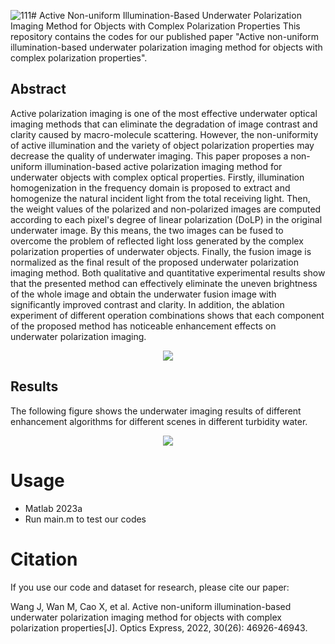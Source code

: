 ![111](https://github.com/user-attachments/assets/a6385551-4fe9-4b4c-9994-5e5c2e787b70)# Active Non-uniform Illumination-Based Underwater Polarization Imaging Method for Objects with Complex Polarization Properties
This repository contains the codes for our published paper "Active non-uniform illumination-based underwater polarization imaging method for objects with complex polarization properties".

## Abstract
Active polarization imaging is one of the most effective underwater optical imaging methods that can eliminate the degradation of image contrast and clarity caused by macro-molecule scattering. However, the non-uniformity of active illumination and the variety of object polarization properties may decrease the quality of underwater imaging. This paper proposes a non-uniform illumination-based active polarization imaging method for underwater objects with complex optical properties. Firstly, illumination homogenization in the frequency domain is proposed to extract and homogenize the natural incident light from the total receiving light. Then, the weight values of the polarized and non-polarized images are computed according to each pixel's degree of linear polarization (DoLP) in the original underwater image. By this means, the two images can be fused to overcome the problem of reflected light loss generated by the complex polarization properties of underwater objects. Finally, the fusion image is normalized as the final result of the proposed underwater polarization imaging method. Both qualitative and quantitative experimental results show that the presented method can effectively eliminate the uneven brightness of the whole image and obtain the underwater fusion image with significantly improved contrast and clarity. In addition, the ablation experiment of different operation combinations shows that each component of the proposed method has noticeable enhancement effects on underwater polarization imaging.

<div align=center>
<img src="https://github.com/user-attachments/assets/964bf379-633a-4d82-a5e5-65e4985d5ea3">
</div>

## Results
The following figure shows the underwater imaging results of different enhancement algorithms for different scenes in different turbidity water.

<div align=center>
<img src="https://github.com/user-attachments/assets/f09b09eb-83e8-4607-b20b-c5b704a3eee9">
</div>

# Usage
- Matlab 2023a
- Run main.m to test our codes

# Citation
If you use our code and dataset for research, please cite our paper:

Wang J, Wan M, Cao X, et al. Active non-uniform illumination-based underwater polarization imaging method for objects with complex polarization properties[J]. Optics Express, 2022, 30(26): 46926-46943.
